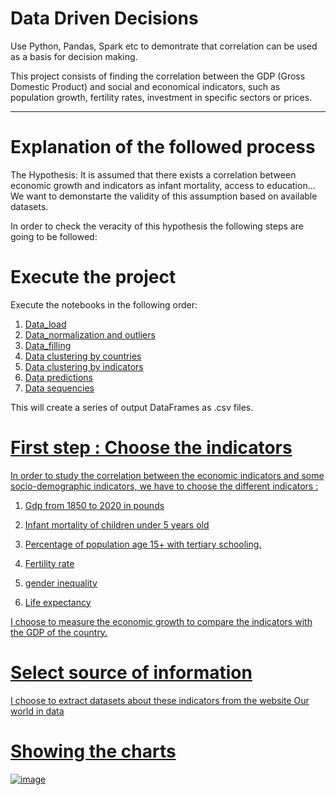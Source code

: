 # Data Driven Decisions
Use Python, Pandas, Spark etc to demontrate that correlation can be used as a basis for decision making.

This project consists of finding the correlation between the GDP (Gross Domestic Product) and social and economical indicators, such as population growth, fertility rates, investment in specific sectors or prices.

____________________________________________________________________________________________________________________

# Explanation of the followed process
The Hypothesis:
It is assumed that there exists a correlation between economic growth and indicators as infant mortality, access to education... 
We want to demonstarte the validity of this assumption based on available datasets.

In order to check the veracity of this hypothesis the following steps are going to be followed:


# Execute the project
Execute the notebooks in the following order: 

1) [Data_load](https://github.com/devonfw-forge/python-data-driven-decisions/blob/main-data-training/Data_load.ipynb)    
2) [Data_normalization and outliers](https://github.com/devonfw-forge/python-data-driven-decisions/blob/main-data-training/Data_normalization_outliers.ipynb)       
3) [Data_filling](https://github.com/devonfw-forge/python-data-driven-decisions/blob/main-data-training/Data_filling_NaN_values.ipynb)     
4) [Data clustering by countries](https://github.com/devonfw-forge/python-data-driven-decisions/blob/main-data-training/Data_clustering_countries.ipynb)   
5) [Data clustering by indicators](https://github.com/devonfw-forge/python-data-driven-decisions/blob/main-data-training/Data_clustering_indicators.ipynb)  
6) [Data predictions](https://github.com/devonfw-forge/python-data-driven-decisions/blob/Data_Predictions/Data_Predictions.ipynb)   
7) [Data sequencies](https://github.com/devonfw-forge/python-data-driven-decisions/blob/Data_Sequencies/Data_sequencies_New.ipynb)     

This will create a series of output DataFrames as .csv files.

# <u>  First step : Choose the indicators  
In order to study the correlation between the economic indicators and some socio-demographic indicators, we have to choose the different indicators :    

1) Gdp from 1850 to 2020 in pounds

2) Infant mortality of children under 5 years old

3) Percentage of population age 15+ with tertiary schooling. 

4) Fertility rate

5) gender inequality

6) Life expectancy

I choose to measure the economic growth to compare the indicators with the GDP of the country.

#  Select source of information
 I choose to extract datasets about these indicators from the website [Our world in data](https://ourworldindata.org/)
 

# Showing the charts 

![image](https://github.com/devonfw-forge/python-data-driven-decisions/blob/Drawing/drawing.drawio)

